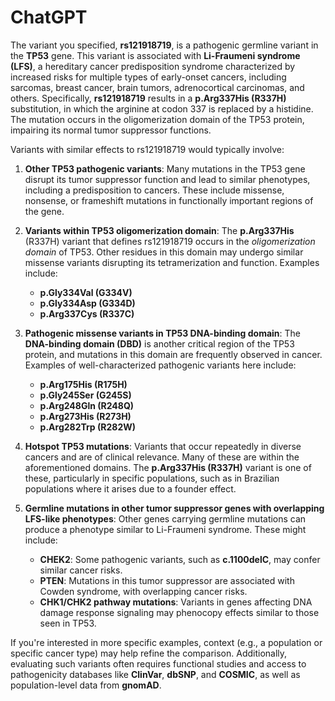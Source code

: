 # ChatGPT

The variant you specified, **rs121918719**, is a pathogenic germline variant in the **TP53** gene. This variant is associated with **Li-Fraumeni syndrome (LFS)**, a hereditary cancer predisposition syndrome characterized by increased risks for multiple types of early-onset cancers, including sarcomas, breast cancer, brain tumors, adrenocortical carcinomas, and others. Specifically, **rs121918719** results in a **p.Arg337His (R337H)** substitution, in which the arginine at codon 337 is replaced by a histidine. The mutation occurs in the oligomerization domain of the TP53 protein, impairing its normal tumor suppressor functions.

Variants with similar effects to rs121918719 would typically involve:

1. **Other TP53 pathogenic variants**: Many mutations in the TP53 gene disrupt its tumor suppressor function and lead to similar phenotypes, including a predisposition to cancers. These include missense, nonsense, or frameshift mutations in functionally important regions of the gene.

2. **Variants within TP53 oligomerization domain**: The **p.Arg337His** (R337H) variant that defines rs121918719 occurs in the *oligomerization domain* of TP53. Other residues in this domain may undergo similar missense variants disrupting its tetramerization and function. Examples include:
   - **p.Gly334Val (G334V)**
   - **p.Gly334Asp (G334D)**
   - **p.Arg337Cys (R337C)**

3. **Pathogenic missense variants in TP53 DNA-binding domain**: The **DNA-binding domain (DBD)** is another critical region of the TP53 protein, and mutations in this domain are frequently observed in cancer. Examples of well-characterized pathogenic variants here include:
   - **p.Arg175His (R175H)**
   - **p.Gly245Ser (G245S)**
   - **p.Arg248Gln (R248Q)**
   - **p.Arg273His (R273H)**
   - **p.Arg282Trp (R282W)**

4. **Hotspot TP53 mutations**: Variants that occur repeatedly in diverse cancers and are of clinical relevance. Many of these are within the aforementioned domains. The **p.Arg337His (R337H)** variant is one of these, particularly in specific populations, such as in Brazilian populations where it arises due to a founder effect.

5. **Germline mutations in other tumor suppressor genes with overlapping LFS-like phenotypes**: Other genes carrying germline mutations can produce a phenotype similar to Li-Fraumeni syndrome. These might include:
   - **CHEK2**: Some pathogenic variants, such as **c.1100delC**, may confer similar cancer risks.
   - **PTEN**: Mutations in this tumor suppressor are associated with Cowden syndrome, with overlapping cancer risks.
   - **CHK1/CHK2 pathway mutations**: Variants in genes affecting DNA damage response signaling may phenocopy effects similar to those seen in TP53.

If you're interested in more specific examples, context (e.g., a population or specific cancer type) may help refine the comparison. Additionally, evaluating such variants often requires functional studies and access to pathogenicity databases like **ClinVar**, **dbSNP**, and **COSMIC**, as well as population-level data from **gnomAD**.